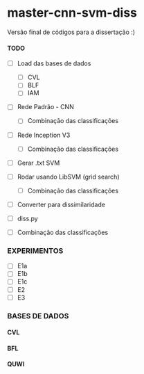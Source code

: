 # master-cnn-svm-diss
Versão final de códigos para a dissertação :)


#### TODO

- [ ] Load das bases de dados
  - [ ] CVL
  - [ ] BLF
  - [ ] IAM

- [ ] Rede Padrão - CNN
  - [ ] Combinação das classificações
- [ ] Rede Inception V3
  - [ ] Combinação das classificações
- [ ] Gerar .txt SVM
- [ ] Rodar usando LibSVM (grid search)
  - [ ] Combinação das classificações

- [ ] Converter para dissimilaridade
 - [ ] diss.py
 - [ ] Combinação das classificações


### EXPERIMENTOS 
- [ ] E1a
- [ ] E1b
- [ ] E1c
- [ ] E2
- [ ] E3

### BASES DE DADOS
#### CVL
#### BFL
#### QUWI
